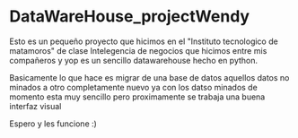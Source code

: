 # DataWareHouse_projectWendy
Esto es un pequeño proyecto que hicimos en el "Instituto tecnologico de matamoros" de clase Intelegencia de negocios que hicimos entre mis compañeros y yop es un sencillo datawarehouse hecho en python.

Basicamente lo que hace es migrar de una base de datos aquellos datos no minados a otro completamente nuevo ya con los datso minados de momento esta muy sencillo pero proximamente se trabaja una buena interfaz visual

Espero y les funcione :)

